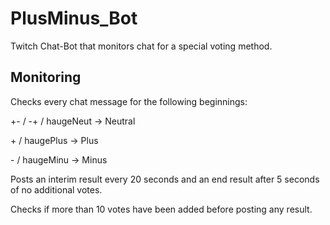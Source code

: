 # PlusMinus_Bot

Twitch Chat-Bot that monitors chat for a special voting method.

## Monitoring

Checks every chat message for the following beginnings:

\+\- \/ \-\+ \/ haugeNeut \-\> Neutral

\+ \/ haugePlus -> Plus

\- \/ haugeMinu -> Minus

Posts an interim result every 20 seconds and an end result after 5 seconds of no additional votes.

Checks if more than 10 votes have been added before posting any result.


